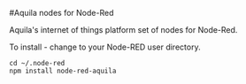 #Aquila nodes for Node-Red

Aquila's internet of things platform set of nodes for Node-Red.

To install - change to your Node-RED user directory.

    cd ~/.node-red
    npm install node-red-aquila
